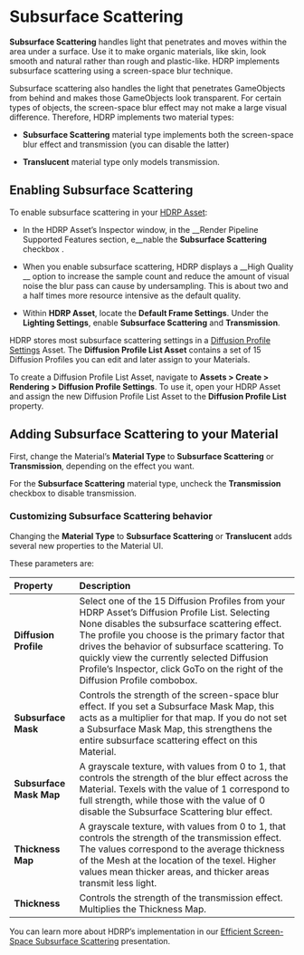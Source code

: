 # Subsurface Scattering

__Subsurface Scattering__ handles light that penetrates and moves within the area under a surface. Use it to make organic materials, like skin, look smooth and natural rather than rough and plastic-like. HDRP implements subsurface scattering using a screen-space blur technique.

Subsurface scattering also handles the light that penetrates GameObjects from behind and makes those GameObjects look transparent. For certain types of objects, the screen-space blur effect may not make a large visual difference. Therefore, HDRP implements two material types: 

* __Subsurface Scattering__ material type implements both the screen-space blur effect and transmission (you can disable the latter)

* __Translucent__ material type only models transmission.

## Enabling Subsurface Scattering

To enable subsurface scattering in your [HDRP Asset](HDRP-Asset):

* In the HDRP Asset’s Inspector window, in the __Render Pipeline Supported Features section, e__nable the __Subsurface Scattering__ checkbox .

* When you enable subsurface scattering, HDRP displays a __High Quality __ option to increase the sample count and reduce the amount of visual noise the blur pass can cause by undersampling. This is about two and a half times more resource intensive as the default quality.

* Within __HDRP Asset__, locate the __Default Frame Settings__. Under the __Lighting Settings__, enable __Subsurface Scattering__ and __Transmission__.

HDRP stores most subsurface scattering settings in a [Diffusion Profile Settings](Diffusion-Profile-List) Asset. The __Diffusion Profile List Asset__ contains a set of 15 Diffusion Profiles you can edit and later assign to your Materials.

To create a Diffusion Profile List Asset, navigate to __Assets > Create > Rendering > Diffusion Profile Settings__. To use it, open your HDRP Asset and assign the new Diffusion Profile List Asset to the __Diffusion Profile List__ property.

## Adding Subsurface Scattering to your Material

First, change the Material’s __Material Type__ to __Subsurface Scattering__ or __Transmission__, depending on the effect you want. 

For the __Subsurface Scattering__ material type, uncheck the __Transmission__ checkbox to disable transmission.

### Customizing Subsurface Scattering behavior 

Changing the __Material Type__ to __Subsurface Scattering__ or __Translucent__ adds several new properties to the Material UI.

These parameters are:

| Property| Description |
|:---|:---|
| **Diffusion Profile** | Select one of the 15 Diffusion Profiles from your HDRP Asset’s Diffusion Profile List. Selecting None disables the subsurface scattering effect. The profile you choose is the primary factor that drives the behavior of subsurface scattering. To quickly view the currently selected Diffusion Profile’s Inspector, click GoTo on the right of the Diffusion Profile combobox. |
| **Subsurface Mask** | Controls the strength of the screen-space blur effect. If you set a Subsurface Mask Map, this acts as a multiplier for that map. If you do not set a Subsurface Mask Map, this strengthens the entire subsurface scattering effect on this Material. |
| **Subsurface Mask Map** | A grayscale texture, with values from 0 to 1, that controls the strength of the blur effect across the Material. Texels with the value of 1 correspond to full strength, while those with the value of 0 disable the Subsurface Scattering blur effect.|
| **Thickness Map** | A grayscale texture, with values from 0 to 1, that controls the strength of the transmission effect. The values correspond to the average thickness of the Mesh at the location of the texel. Higher values mean thicker areas, and thicker areas transmit less light. |
| **Thickness** | Controls the strength of the transmission effect. Multiplies the Thickness Map. |



You can learn more about HDRP’s implementation in our [Efficient Screen-Space Subsurface Scattering](http://advances.realtimerendering.com/s2018/Efficient%20screen%20space%20subsurface%20scattering%20Siggraph%202018.pdf) presentation.
